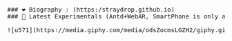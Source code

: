 
<pre>
### ❤️ Biography : (https:/straydrop.github.io)
### 💙 Latest Experimentals (Antd+WebAR, SmartPhone is only abailable) : (https:/straydrop.dev)

![u571](https://media.giphy.com/media/odsZocmsLGZH2/giphy.gif)
</pre>
